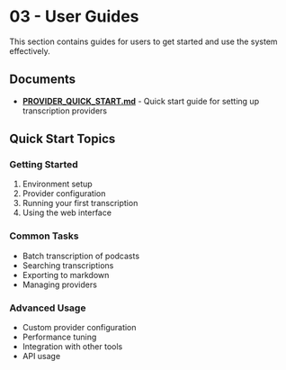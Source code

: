 # 03 - User Guides

This section contains guides for users to get started and use the system effectively.

## Documents

- **[PROVIDER_QUICK_START.md](PROVIDER_QUICK_START.md)** - Quick start guide for setting up transcription providers

## Quick Start Topics

### Getting Started
1. Environment setup
2. Provider configuration
3. Running your first transcription
4. Using the web interface

### Common Tasks
- Batch transcription of podcasts
- Searching transcriptions
- Exporting to markdown
- Managing providers

### Advanced Usage
- Custom provider configuration
- Performance tuning
- Integration with other tools
- API usage